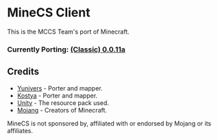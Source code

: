 # MineCS Client

This is the MCCS Team's port of Minecraft.

### Currently Porting: [(Classic) 0.0.11a](https://minecraft.wiki/w/Java_Edition_Classic_0.0.11a)

## Credits

- [Yunivers](https://www.github.com/aityunivers) - Porter and mapper.
- [Kostya](https://www.github.com/1987kostya) - Porter and mapper.
- [Unity](https://github.com/Unity-Resource-Pack/Unity) - The resource pack used.
- [Mojang](https://www.minecraft.net/) - Creators of Minecraft.

MineCS is not sponsored by, affiliated with or endorsed by Mojang or its affiliates.
